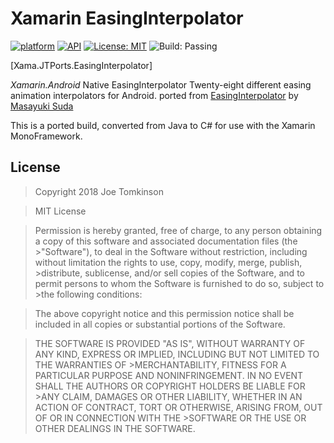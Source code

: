 
# Xamarin EasingInterpolator
[![platform](https://img.shields.io/badge/platform-Xamarin.Android-brightgreen.svg)](https://www.xamarin.com/)
[![API](https://img.shields.io/badge/API-14%2B-orange.svg?style=flat)](https://android-arsenal.com/api?level=14s)
[![License: MIT](https://img.shields.io/badge/License-MIT-blue.svg)](https://opensource.org/licenses/MIT)
![Build: Passing](https://img.shields.io/badge/Build-Passing-green.svg)

[Xama.JTPorts.EasingInterpolator]

_Xamarin.Android_ Native EasingInterpolator Twenty-eight different easing animation interpolators for Android. ported from [EasingInterpolator](https://github.com/MasayukiSuda/EasingInterpolator) by [Masayuki Suda](https://github.com/MasayukiSuda)

This is a ported build, converted from Java to C# for use with the Xamarin MonoFramework.

## License

>Copyright 2018 Joe Tomkinson

>MIT License

>Permission is hereby granted, free of charge, to any person obtaining a copy of this software and associated documentation files (the >"Software"), to deal in the Software without restriction, including without limitation the rights to use, copy, modify, merge, publish, >distribute, sublicense, and/or sell copies of the Software, and to permit persons to whom the Software is furnished to do so, subject to >the following conditions:

>The above copyright notice and this permission notice shall be included in all copies or substantial portions of the Software.

>THE SOFTWARE IS PROVIDED "AS IS", WITHOUT WARRANTY OF ANY KIND, EXPRESS OR IMPLIED, INCLUDING BUT NOT LIMITED TO THE WARRANTIES OF >MERCHANTABILITY, FITNESS FOR A PARTICULAR PURPOSE AND NONINFRINGEMENT. IN NO EVENT SHALL THE AUTHORS OR COPYRIGHT HOLDERS BE LIABLE FOR >ANY CLAIM, DAMAGES OR OTHER LIABILITY, WHETHER IN AN ACTION OF CONTRACT, TORT OR OTHERWISE, ARISING FROM, OUT OF OR IN CONNECTION WITH THE >SOFTWARE OR THE USE OR OTHER DEALINGS IN THE SOFTWARE.

